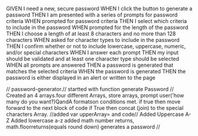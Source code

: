 GIVEN I need a new, secure password
WHEN I click the button to generate a password
THEN I am presented with a series of prompts for password criteria
WHEN prompted for password criteria
THEN I select which criteria to include in the password
WHEN prompted for the length of the password
THEN I choose a length of at least 8 characters and no more than 128 characters
WHEN asked for character types to include in the password
THEN I confirm whether or not to include lowercase, uppercase, numeric, and/or special characters
WHEN I answer each prompt
THEN my input should be validated and at least one character type should be selected
WHEN all prompts are answered
THEN a password is generated that matches the selected criteria
WHEN the password is generated
THEN the password is either displayed in an alert or written to the page

// password-generator.//
startted with function generate Password
// Created an 4 arrays.four different Arrays, store arrays, prompt user('how many do you want?)QandA formatson conditions met. if true then move forward to the next block of code if True then concat (join) to the special characters Array.
//added var upperArray= and code//
Added Uppercase A-Z
Added lowercase a-z
added math number returns, math.floorreturns(equals round down)
generates a password //

